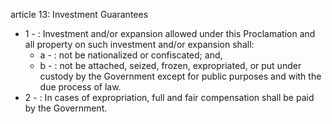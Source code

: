 article 13: Investment Guarantees

<ul>
			<li>1 - : Investment and&#x2F;or expansion allowed under this Proclamation and all property on such investment and&#x2F;or expansion shall: <ul>
						<li>a - : not be nationalized or confiscated; and, <ul>
						</ul></li>						<li>b - : not be attached, seized, frozen, expropriated, or put under custody by the Government except for public purposes and with the due process of law.<ul>
						</ul></li>			</ul></li>			<li>2 - : In cases of expropriation, full and fair compensation shall be paid by the Government. <ul>
			</ul></li></ul>